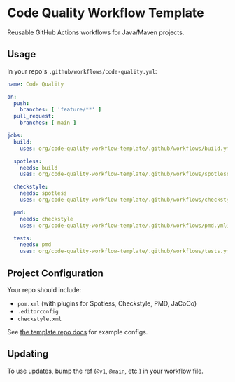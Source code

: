 # Code Quality Workflow Template

Reusable GitHub Actions workflows for Java/Maven projects.

## Usage

In your repo's `.github/workflows/code-quality.yml`:

```yaml
name: Code Quality

on:
  push:
    branches: [ 'feature/**' ]
  pull_request:
    branches: [ main ]

jobs:
  build:
    uses: org/code-quality-workflow-template/.github/workflows/build.yml@v1

  spotless:
    needs: build
    uses: org/code-quality-workflow-template/.github/workflows/spotless.yml@v1

  checkstyle:
    needs: spotless
    uses: org/code-quality-workflow-template/.github/workflows/checkstyle.yml@v1

  pmd:
    needs: checkstyle
    uses: org/code-quality-workflow-template/.github/workflows/pmd.yml@v1

  tests:
    needs: pmd
    uses: org/code-quality-workflow-template/.github/workflows/tests.yml@v1
```

## Project Configuration

Your repo should include:
- `pom.xml` (with plugins for Spotless, Checkstyle, PMD, JaCoCo)
- `.editorconfig`
- `checkstyle.xml`

See [the template repo docs](./) for example configs.

## Updating

To use updates, bump the ref (`@v1`, `@main`, etc.) in your workflow file.

